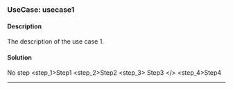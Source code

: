 <!--
SPDX-FileCopyrightText: 2025 Deutsche Telekom AG and others

SPDX-License-Identifier: CC0-1.0    
-->

### UseCase: usecase1
#### Description
The description of the use case 1.

#### Solution 
No step
<step_1>Step1
<step_2>Step2
<step_3>
   Step3
</>
<step_4>Step4

----
